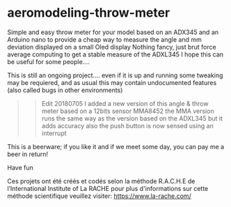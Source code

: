 # aeromodeling-throw-meter
Simple and easy throw meter for your model
based on an ADX345 and an Arduino nano to provide a cheap way to 
measure the angle and mm deviation displayed on a small Oled display
Nothing fancy, just brut force average computing to get a stable measure of the ADXL345
I hope this can be useful for some people....

This is still an ongoing project.... even if it is up and running some tweaking may be requiered, and as usual this may contain undocumented features (also called bugs in other environments)

>>Edit 20180705
>>I added a new version of this angle & throw meter based on a 12bits sensor MMA8452
>>the MMA version runs the same way as the version based on the ADXL345 but it adds accuracy 
>>also the push button is now sensed using an interrupt

This is a beerware; if you like it and if we meet some day, you can pay me a beer in return!

Have fun

Ces projets ont été créés et codés selon la méthode R.A.C.H.E de l’International Institute of La RACHE
pour plus d'informations sur cette méthode scientifique veuillez visiter: https://www.la-rache.com/
